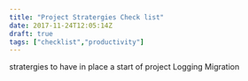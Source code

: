 ```yaml
---
title: "Project Stratergies Check list"
date: 2017-11-24T12:05:14Z
draft: true
tags: ["checklist","productivity"]
---
```


stratergies to have in place a start of project Logging Migration